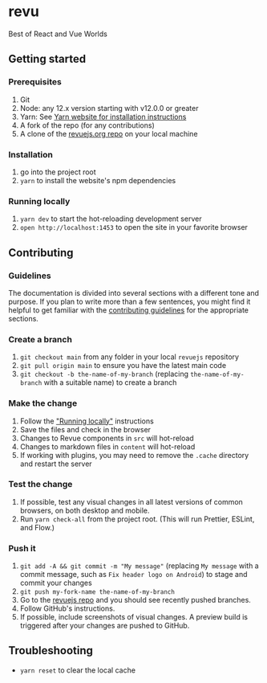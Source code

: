 # revu
Best of React and Vue Worlds

## Getting started

### Prerequisites

1. Git
1. Node: any 12.x version starting with v12.0.0 or greater
1. Yarn: See [Yarn website for installation instructions](https://yarnpkg.com/lang/en/docs/install/)
1. A fork of the repo (for any contributions)
1. A clone of the [revuejs.org repo](https://github.com/ordaolmayanadam/revu) on your local machine

### Installation

1. go into the project root
1. `yarn` to install the website's npm dependencies

### Running locally

1. `yarn dev` to start the hot-reloading development server
1. `open http://localhost:1453` to open the site in your favorite browser

## Contributing

### Guidelines

The documentation is divided into several sections with a different tone and purpose. If you plan to write more than a few sentences, you might find it helpful to get familiar with the [contributing guidelines](https://github.com/ordaolmayanadam/revu) for the appropriate sections.

### Create a branch

1. `git checkout main` from any folder in your local `revuejs` repository
1. `git pull origin main` to ensure you have the latest main code
1. `git checkout -b the-name-of-my-branch` (replacing `the-name-of-my-branch` with a suitable name) to create a branch

### Make the change

1. Follow the ["Running locally"](#running-locally) instructions
1. Save the files and check in the browser
  1. Changes to Revue components in `src` will hot-reload
  1. Changes to markdown files in `content` will hot-reload
  1. If working with plugins, you may need to remove the `.cache` directory and restart the server

### Test the change

1. If possible, test any visual changes in all latest versions of common browsers, on both desktop and mobile.
1. Run `yarn check-all` from the project root. (This will run Prettier, ESLint, and Flow.)

### Push it

1. `git add -A && git commit -m "My message"` (replacing `My message` with a commit message, such as `Fix header logo on Android`) to stage and commit your changes
1. `git push my-fork-name the-name-of-my-branch`
1. Go to the [revuejs repo](https://github.com/ordaolmayanadam/revu) and you should see recently pushed branches.
1. Follow GitHub's instructions.
1. If possible, include screenshots of visual changes. A preview build is triggered after your changes are pushed to GitHub.

## Troubleshooting

- `yarn reset` to clear the local cache
